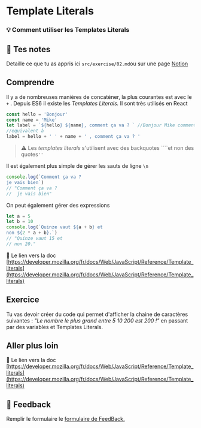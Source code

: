 # Template Literals

### 💡 Comment utiliser les Templates Literals

## 📝 Tes notes

Detaille ce que tu as appris ici
`src/exercise/02.md`ou sur une page [Notion](https://go.mikecodeur.com/course-notes-template)

## Comprendre

Il y a de nombreuses manières de concaténer, la plus courantes est avec le `+` .
Depuis ES6 il existe les _Templates Literals._ Il sont très utilisés en React

```jsx
const hello = 'Bonjour'
const name = 'Mike'
let label = `${hello} ${name}, comment ça va ? ` //Bonjour Mike comment ça va ?
//equivalent à
label = hello + ' ' + name + ' , comment ça va ? '
```

> ⚠️ Les _templates literals_ s'utilisent avec des backquotes
> ````et non des quotes`''`

Il est également plus simple de gérer les sauts de ligne `\n`

```jsx
console.log(`Comment ça va ?
je vais bien`)
// "Comment ça va ?
//  je vais bien"
```

On peut également gérer des expressions

```jsx
let a = 5
let b = 10
console.log(`Quinze vaut ${a + b} et
non ${2 * a + b}.`)
// "Quinze vaut 15 et
// non 20."
```

📑 Le lien vers la doc
[https://developer.mozilla.org/fr/docs/Web/JavaScript/Reference/Template_literals](https://developer.mozilla.org/fr/docs/Web/JavaScript/Reference/Template_literals)

## Exercice

Tu vas devoir créer du code qui permet d'afficher la chaine de caractères
suivantes : _"Le nombre le plus grand entre 5 10 200 est 200 !"_ en passant par
des variables et Templates Literals.

## Aller plus loin

📑 Le lien vers la doc
[https://developer.mozilla.org/fr/docs/Web/JavaScript/Reference/Template_literals](https://developer.mozilla.org/fr/docs/Web/JavaScript/Reference/Template_literals)

## 🐜 Feedback

Remplir le formulaire le
[formulaire de FeedBack.](https://go.mikecodeur.com/cours-react-avis?entry.1430994900=React%20Prérequis%20JavaScript&entry.533578441=02%20Template%20Literals)
